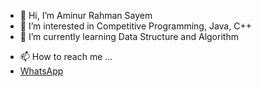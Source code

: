 - 👋 Hi, I’m Aminur Rahman Sayem
- 👀 I’m interested in Competitive Programming, Java, C++
- 🌱 I’m currently learning Data Structure and Algorithm
<!---
- 💞️ I’m looking to collaborate on ...
--->
- 📫 How to reach me ...
- <a href="https://wa.me/+8801983779897" target="_blank">WhatsApp</a>

<!---
- 😄 Pronouns: ...
- ⚡ Fun fact: ... 

Sayemsoft/Sayemsoft is a ✨ special ✨ repository because its `README.md` (this file) appears on your GitHub profile.
You can click the Preview link to take a look at your changes.
--->
